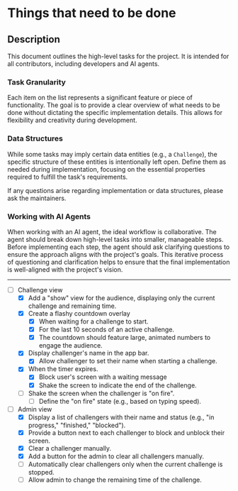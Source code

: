 # Things that need to be done

## Description

This document outlines the high-level tasks for the project. It is intended for all contributors, including developers and AI agents.

### Task Granularity

Each item on the list represents a significant feature or piece of functionality. The goal is to provide a clear overview of what needs to be done without dictating the specific implementation details. This allows for flexibility and creativity during development.

### Data Structures

While some tasks may imply certain data entities (e.g., a `Challenge`), the specific structure of these entities is intentionally left open. Define them as needed during implementation, focusing on the essential properties required to fulfill the task's requirements.

If any questions arise regarding implementation or data structures, please ask the maintainers.

### Working with AI Agents

When working with an AI agent, the ideal workflow is collaborative. The agent should break down high-level tasks into smaller, manageable steps. Before implementing each step, the agent should ask clarifying questions to ensure the approach aligns with the project's goals. This iterative process of questioning and clarification helps to ensure that the final implementation is well-aligned with the project's vision.

---

- [ ] Challenge view
  - [x] Add a "show" view for the audience, displaying only the current challenge and remaining time.
  - [x] Create a flashy countdown overlay
    - [x] When waiting for a challenge to start.
    - [x] For the last 10 seconds of an active challenge.
    - [x] The countdown should feature large, animated numbers to engage the audience.
  - [x] Display challenger's name in the app bar.
    - [x] Allow challenger to set their name when starting a challenge.
  - [x] When the timer expires.
    - [x] Block user's screen with a waiting message
    - [x] Shake the screen to indicate the end of the challenge.
  - [ ] Shake the screen when the challenger is "on fire".
    - [ ] Define the "on fire" state (e.g., based on typing speed).

- [ ] Admin view
  - [x] Display a list of challengers with their name and status (e.g., "in progress," "finished," "blocked").
  - [x] Provide a button next to each challenger to block and unblock their screen.
  - [x] Clear a challenger manually.
  - [x] Add a button for the admin to clear all challengers manually.
  - [ ] Automatically clear challengers only when the current challenge is stopped.
  - [ ] Allow admin to change the remaining time of the challenge.